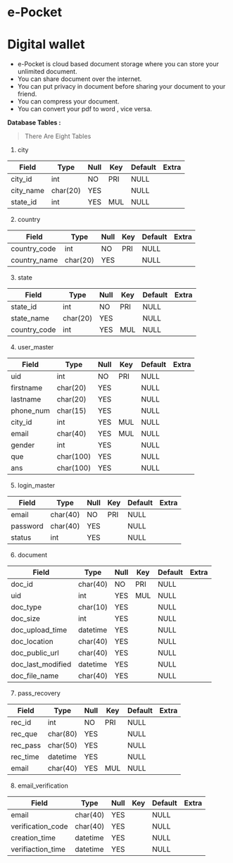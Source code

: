 # e-Pocket
# Digital wallet
- e-Pocket is cloud based document storage where you can store your unlimited document.
- You can share document over the internet.
- You can put privacy in document before sharing your document to your friend.
- You can compress your document.
- You can convert your pdf to word , vice versa.


**Database Tables :**

> There Are Eight Tables
1. city

| Field     | Type     | Null | Key | Default | Extra |
|-----------|----------|------|-----|---------|-------|
| city_id   | int      | NO   | PRI | NULL    |       |
| city_name | char(20) | YES  |     | NULL    |       |
| state_id  | int      | YES  | MUL | NULL    |       |

2. country

| Field        | Type     | Null | Key | Default | Extra |
|--------------|----------|------|-----|---------|-------|
| country_code | int      | NO   | PRI | NULL    |       |
| country_name | char(20) | YES  |     | NULL    |       |

3. state

| Field        | Type     | Null | Key | Default | Extra |
|--------------|----------|------|-----|---------|-------|
| state_id     | int      | NO   | PRI | NULL    |       |
| state_name   | char(20) | YES  |     | NULL    |       |
| country_code | int      | YES  | MUL | NULL    |       |

4. user_master

| Field     | Type      | Null | Key | Default | Extra |
|-----------|-----------|------|-----|---------|-------|
| uid       | int       | NO   | PRI | NULL    |       |
| firstname | char(20)  | YES  |     | NULL    |       |
| lastname  | char(20)  | YES  |     | NULL    |       |
| phone_num | char(15)  | YES  |     | NULL    |       |
| city_id   | int       | YES  | MUL | NULL    |       |
| email     | char(40)  | YES  | MUL | NULL    |       |
| gender    | int       | YES  |     | NULL    |       |
| que       | char(100) | YES  |     | NULL    |       |
| ans       | char(100) | YES  |     | NULL    |       |


5. login_master

| Field    | Type     | Null | Key | Default | Extra |
|----------|----------|------|-----|---------|-------|
| email    | char(40) | NO   | PRI | NULL    |       |
| password | char(40) | YES  |     | NULL    |       |
| status   | int      | YES  |     | NULL    |       |


6. document

| Field | Type | Null | Key | Default | Extra |
| ----- | ---- | ---- |---- | ------- | ----- |
| doc_id            | char(40) | NO   | PRI | NULL    |       |
| uid               | int      | YES  | MUL | NULL    |       |
| doc_type          | char(10) | YES  |     | NULL    |       |
| doc_size          | int      | YES  |     | NULL    |       |
| doc_upload_time   | datetime | YES  |     | NULL    |       |
| doc_location      | char(40) | YES  |     | NULL    |       |
| doc_public_url    | char(40) | YES  |     | NULL    |       |
| doc_last_modified | datetime | YES  |     | NULL    |       |
| doc_file_name     | char(40) | YES  |     | NULL    |       |

7. pass_recovery

| Field    | Type     | Null | Key | Default | Extra |
|----------|----------|------|-----|---------|-------|
| rec_id   | int      | NO   | PRI | NULL    |       |
| rec_que  | char(80) | YES  |     | NULL    |       |
| rec_pass | char(50) | YES  |     | NULL    |       |
| rec_time | datetime | YES  |     | NULL    |       |
| email    | char(40) | YES  | MUL | NULL    |       |

8. email_verification

| Field             | Type     | Null | Key | Default | Extra |
|-------------------|----------|------|-----|---------|-------|
| email             | char(40) | YES  |     | NULL    |       |
| verification_code | char(40) | YES  |     | NULL    |       |
| creation_time     | datetime | YES  |     | NULL    |       |
| verifiaction_time | datetime | YES  |     | NULL    |       |

